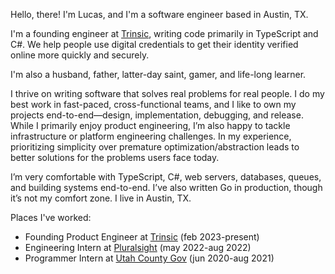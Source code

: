 Hello, there! I'm Lucas, and I'm a software engineer based in Austin, TX.

I'm a founding engineer at [Trinsic](https://trinsic.id/), writing code primarily in TypeScript and C#. We help people use digital credentials to get their identity verified online more quickly and securely.

I'm also a husband, father, latter-day saint, gamer, and life-long learner.

I thrive on writing software that solves real problems for real people. I do my best work in fast-paced, cross-functional teams, and I like to own my projects end-to-end—design, implementation, debugging, and release. While I primarily enjoy product engineering, I’m also happy to tackle infrastructure or platform engineering challenges. In my experience, prioritizing simplicity over premature optimization/abstraction leads to better solutions for the problems users face today.

I’m very comfortable with TypeScript, C#, web servers, databases, queues, and building systems end-to-end. I’ve also written Go in production, though it’s not my comfort zone. I live in Austin, TX.

Places I've worked:

- Founding Product Engineer at [Trinsic](https://trinsic.id/) (feb 2023-present)
- Engineering Intern at [Pluralsight](https://www.pluralsight.com/) (may 2022-aug 2022)
- Programmer Intern at [Utah County Gov](https://www.utahcounty.gov/) (jun 2020-aug 2021)
